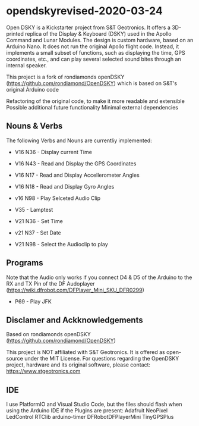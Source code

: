# opendskyrevised-2020-03-24

Open DSKY is a Kickstarter project from S&T Geotronics.
It offers a 3D-printed replica of the Display & Keyboard (DSKY) used in the Apollo Command and Lunar Modules.
The design is custom hardware, based on an Arduino Nano. It does not run the original Apollo flight code. Instead, it implements a small subset of functions, such as displaying the time, GPS coordinates, etc., and can play several selected sound bites through an internal speaker.

This project is a fork of rondiamonds openDSKY (https://github.com/rondiamond/OpenDSKY) which is based on S&T's original Arduino code

Refactoring of the original code, to make it more readable and extensible
Possible additional future functionality
Minimal external dependencies

## Nouns & Verbs
The following Verbs and Nouns are currentliy implemented:

- V16 N36 - Display current Time
- V16 N43 - Read and Display the GPS Coordinates
- V16 N17 - Read and Display Accellerometer Angles
- V16 N18 - Read and Display Gyro Angles
- v16 N98 - Play Selceted Audio Clip
- V35     - Lamptest

- V21 N36 - Set Time
- v21 N37 - Set Date
- V21 N98 - Select the Audioclip to play

## Programs
Note that the Audio only works if you connect D4 & D5 of the Arduino to the RX and TX Pin of the DF Audoplayer
(https://wiki.dfrobot.com/DFPlayer_Mini_SKU_DFR0299)

- P69     - Play JFK

## Disclamer and Ackknowledgements
Based on rondiamonds openDSKY (https://github.com/rondiamond/OpenDSKY)

This project is NOT affiliated with S&T Geotronics. It is offered as open-source under the MIT License.
For questions regarding the OpenDSKY project, hardware and its original software, please contact: https://www.stgeotronics.com

## IDE
I use PlatformIO and Visual Studio Code, but the files should flash when using the Arduino IDE if the Plugins are present:
  Adafruit NeoPixel
  LedControl
  RTClib
  arduino-timer
  DFRobotDFPlayerMini
  TinyGPSPlus
  
 
